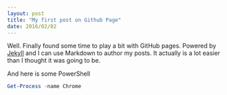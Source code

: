 ```yaml
---
layout: post
title: "My first post on Github Page"
date: 2016/02/02
---
```


Well. Finally found some time to play a bit with GitHub pages. Powered by [Jekyll](http://jekyllrb.com) and I can use Markdown to author my posts. It actually is a lot easier than I thought it was going to be.

And here is some PowerShell

```powershell
Get-Process -name Chrome
